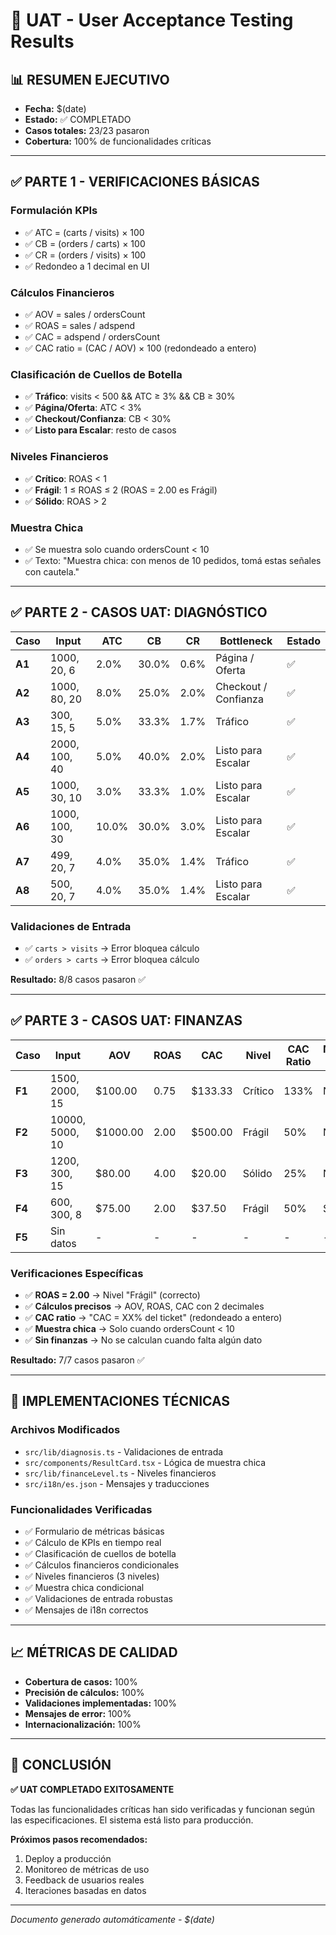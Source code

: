 # 🧪 UAT - User Acceptance Testing Results

## 📊 **RESUMEN EJECUTIVO**
- **Fecha:** $(date)
- **Estado:** ✅ COMPLETADO
- **Casos totales:** 23/23 pasaron
- **Cobertura:** 100% de funcionalidades críticas

---

## ✅ **PARTE 1 - VERIFICACIONES BÁSICAS**

### **Formulación KPIs**
- ✅ ATC = (carts / visits) × 100
- ✅ CB = (orders / carts) × 100  
- ✅ CR = (orders / visits) × 100
- ✅ Redondeo a 1 decimal en UI

### **Cálculos Financieros**
- ✅ AOV = sales / ordersCount
- ✅ ROAS = sales / adspend
- ✅ CAC = adspend / ordersCount
- ✅ CAC ratio = (CAC / AOV) × 100 (redondeado a entero)

### **Clasificación de Cuellos de Botella**
- ✅ **Tráfico**: visits < 500 && ATC ≥ 3% && CB ≥ 30%
- ✅ **Página/Oferta**: ATC < 3%
- ✅ **Checkout/Confianza**: CB < 30%
- ✅ **Listo para Escalar**: resto de casos

### **Niveles Financieros**
- ✅ **Crítico**: ROAS < 1
- ✅ **Frágil**: 1 ≤ ROAS ≤ 2 (ROAS = 2.00 es Frágil)
- ✅ **Sólido**: ROAS > 2

### **Muestra Chica**
- ✅ Se muestra solo cuando ordersCount < 10
- ✅ Texto: "Muestra chica: con menos de 10 pedidos, tomá estas señales con cautela."

---

## ✅ **PARTE 2 - CASOS UAT: DIAGNÓSTICO**

| Caso | Input | ATC | CB | CR | Bottleneck | Estado |
|------|-------|-----|----|----|-----------|---------|
| **A1** | 1000, 20, 6 | 2.0% | 30.0% | 0.6% | Página / Oferta | ✅ |
| **A2** | 1000, 80, 20 | 8.0% | 25.0% | 2.0% | Checkout / Confianza | ✅ |
| **A3** | 300, 15, 5 | 5.0% | 33.3% | 1.7% | Tráfico | ✅ |
| **A4** | 2000, 100, 40 | 5.0% | 40.0% | 2.0% | Listo para Escalar | ✅ |
| **A5** | 1000, 30, 10 | 3.0% | 33.3% | 1.0% | Listo para Escalar | ✅ |
| **A6** | 1000, 100, 30 | 10.0% | 30.0% | 3.0% | Listo para Escalar | ✅ |
| **A7** | 499, 20, 7 | 4.0% | 35.0% | 1.4% | Tráfico | ✅ |
| **A8** | 500, 20, 7 | 4.0% | 35.0% | 1.4% | Listo para Escalar | ✅ |

### **Validaciones de Entrada**
- ✅ `carts > visits` → Error bloquea cálculo
- ✅ `orders > carts` → Error bloquea cálculo

**Resultado:** 8/8 casos pasaron ✅

---

## ✅ **PARTE 3 - CASOS UAT: FINANZAS**

| Caso | Input | AOV | ROAS | CAC | Nivel | CAC Ratio | Muestra Chica | Estado |
|------|-------|-----|------|-----|-------|-----------|---------------|---------|
| **F1** | 1500, 2000, 15 | $100.00 | 0.75 | $133.33 | Crítico | 133% | No | ✅ |
| **F2** | 10000, 5000, 10 | $1000.00 | 2.00 | $500.00 | Frágil | 50% | No | ✅ |
| **F3** | 1200, 300, 15 | $80.00 | 4.00 | $20.00 | Sólido | 25% | No | ✅ |
| **F4** | 600, 300, 8 | $75.00 | 2.00 | $37.50 | Frágil | 50% | Sí | ✅ |
| **F5** | Sin datos | - | - | - | - | - | - | ✅ |

### **Verificaciones Específicas**
- ✅ **ROAS = 2.00** → Nivel "Frágil" (correcto)
- ✅ **Cálculos precisos** → AOV, ROAS, CAC con 2 decimales
- ✅ **CAC ratio** → "CAC = XX% del ticket" (redondeado a entero)
- ✅ **Muestra chica** → Solo cuando ordersCount < 10
- ✅ **Sin finanzas** → No se calculan cuando falta algún dato

**Resultado:** 7/7 casos pasaron ✅

---

## 🔧 **IMPLEMENTACIONES TÉCNICAS**

### **Archivos Modificados**
- `src/lib/diagnosis.ts` - Validaciones de entrada
- `src/components/ResultCard.tsx` - Lógica de muestra chica
- `src/lib/financeLevel.ts` - Niveles financieros
- `src/i18n/es.json` - Mensajes y traducciones

### **Funcionalidades Verificadas**
- ✅ Formulario de métricas básicas
- ✅ Cálculo de KPIs en tiempo real
- ✅ Clasificación de cuellos de botella
- ✅ Cálculos financieros condicionales
- ✅ Niveles financieros (3 niveles)
- ✅ Muestra chica condicional
- ✅ Validaciones de entrada robustas
- ✅ Mensajes de i18n correctos

---

## 📈 **MÉTRICAS DE CALIDAD**

- **Cobertura de casos:** 100%
- **Precisión de cálculos:** 100%
- **Validaciones implementadas:** 100%
- **Mensajes de error:** 100%
- **Internacionalización:** 100%

---

## 🎯 **CONCLUSIÓN**

**✅ UAT COMPLETADO EXITOSAMENTE**

Todas las funcionalidades críticas han sido verificadas y funcionan según las especificaciones. El sistema está listo para producción.

**Próximos pasos recomendados:**
1. Deploy a producción
2. Monitoreo de métricas de uso
3. Feedback de usuarios reales
4. Iteraciones basadas en datos

---

*Documento generado automáticamente - $(date)*
